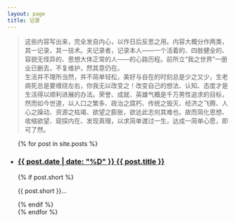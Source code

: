 ```yaml
---
layout: page
title: 记录
---
```


<blockquote>
<p>
这些内容写出来，完全发自内心，以作日后反思之用。内容大概分作两类，其一记录，其一技术。夫记录者，记录本人——一个活着的、四肢健全的、容貌无怪异的、思想大体正常的人——的心路历程。前所立“我之世界”一册业已删去，不复维护，然其意仍在。
<br>
生活并不理所当然，并不简单轻松，美好与自在的时刻总是少之又少，生老病死总是要缠绕左右，你我无以改变之！改变自己的想法、认知、态度才是生活得以顺利进展的办法。荣誉、成就、英雄气概是千万男性追求的目标，然而如今世道，以人口之繁多、政治之腐朽、传统之毁灭、经济之飞腾、人心之躁动、资源之枯竭、欲望之膨胀，欲达此志何其难也。故而简化思想、收缩欲望、窥探内在、发现真理，以求简单渡过一生，达成一简单心愿，即可了然。
</p>
</blockquote>

<ul class="documents">
  {% for post in site.posts %}
    <li class="documents__item">
      <div class="document{% if post.english %} pure-english{% endif %}">
        <h3>
          <a href="{{ post.url }}" target="_blank">
            <time>{{ post.date | date: "%D" }} </time>
            <span>{{ post.title }}</span>
          </a>
        </h3>
        {% if post.short %}
        <p>{{ post.short }}...</p>
        {% endif %}
      </div>
    </li>
  {% endfor %}
</ul>
